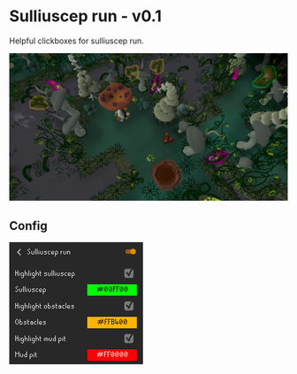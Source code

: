 # Sulliuscep run - v0.1
Helpful clickboxes for sulliuscep run.

![](img/tar_swamp.png)

## Config
![](img/config.png)